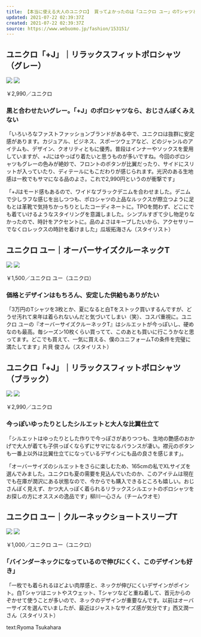 ```yaml
---
title: 【本当に使える大人のユニクロ】 買ってよかったのは「ユニクロ ユー」のTシャツと「＋J」のポロシャツだった！
updated: 2021-07-22 02:39:37Z
created: 2021-07-22 02:39:37Z
source: https://www.webuomo.jp/fashion/153151/
---
```


## ユニクロ「+J」｜リラックスフィットポロシャツ（グレー）

 ![](https://www.webuomo.jp/wp/wp-content/uploads/2021/07/01_1_S01_IMG_2040-600x600.jpg)  ![](https://www.webuomo.jp/wp/wp-content/uploads/2021/07/01_IMG_2036-450x600.jpg)

￥2,990／ユニクロ

### 黒と合わせたいグレー。「+J」のポロシャツなら、おじさんぽくみえない

「いろいろなファストファッションブランドがある中で、ユニクロは抜群に安定感があります。カジュアル、ビジネス、スポーツウェアなど、どのジャンルのアイテムも、デザイン、クオリティともに優秀。普段はインナーやソックスを愛用していますが、+Jにはやっぱり着たいと思うものが多いですね。今回のポロシャツもグレーの色みが絶妙で、フロントのボタンが比翼だったり、サイドにスリットが入っていたり、ディテールにもこだわりが感じられます。光沢のある生地感は一枚でもサマになる品のよさ。これで2,990円というのが衝撃です」

「+Jはモード感もあるので、ワイドなブラックデニムを合わせました。デニムで少しラフな感じを出しつつも、ポロシャツの上品なルックスが際立つように足もとは革靴で気持ちかっちりとしたコーディネートに。TPOを問わず、どこにでも着ていけるようなスタイリングを意識しました。シンプルすぎて少し物足りなかったので、時計をアクセントに。品のよさはキープしたいから、アクセサリーでなくロレックスの時計を着けました」瓜坂拓海さん（スタイリスト）

## ユニクロ ユー｜オーバーサイズクルーネックT

 ![](https://www.webuomo.jp/wp/wp-content/uploads/2021/07/02_202107_uniqloT_img1_2-600x600.jpg)  ![](https://www.webuomo.jp/wp/wp-content/uploads/2021/07/02_2_202107_uniqloT_img1-600x480.jpg)

￥1,500／ユニクロ ユー（ユニクロ）

### 価格とデザインはもちろん、安定した供給もありがたい

「3万円のTシャツを3枚とか、夏になると白Tをストック買いするんですが、どうせ汚れて来年は着られないんだと気づいてしまい（笑）、コスパ重視に。ユニクロ ユーの『オーバーサイズクルーネックT』はシルエットが今っぽいし、硬めなのも最高。毎シーズン10枚くらい買ってて、このあとも買いに行こうかなと思ってます。どこでも買えて、一気に買える、僕のユニフォームTの条件を完璧に満たしてます」片貝 俊さん（スタイリスト）

## ユニクロ「+J」｜リラックスフィットポロシャツ（ブラック）

 ![](https://www.webuomo.jp/wp/wp-content/uploads/2021/07/05_S1_2_IMG_0002-600x600.jpg)  ![](https://www.webuomo.jp/wp/wp-content/uploads/2021/07/05_2_S2_IMG_0004-400x600.jpg)

￥2,990／ユニクロ

### 今っぽいゆったりとしたシルエットと大人な比翼仕立て

「シルエットはゆったりとした作りで今っぽさがありつつも、生地の艶感のおかげで大人が着ても子供っぽくならずにサマになるバランスが凄い。襟元のボタンも一番上以外は比翼仕立てになっているデザインにも品の良さを感じます」。

「オーバーサイズのシルエットをさらに楽しむため、165cmの私でXLサイズを選んでみました。ユニクロも夏の需要を見込んでいたのか、このアイテムは現在でも在庫が潤沢にある状態なので、今からでも購入できるところも嬉しい。おじさんぽく見えず、かつ大人っぽく着られるリラックスシルエットのポロシャツをお探しの方にオススメの逸品です」柳川一心さん（チームウオモ）

## ユニクロ ユー｜クルーネックショートスリーブT

 ![](https://www.webuomo.jp/wp/wp-content/uploads/2021/07/04_01_1_21_0630_UOMO_22960_ok-600x600.jpg)  ![](https://www.webuomo.jp/wp/wp-content/uploads/2021/07/04_2_01_2_21_0630_UOMO_22961_ok-600x600.jpg)

￥1,000／ユニクロ ユー（ユニクロ）

### ｢バインダーネックになっているので伸びにくく、このデザインも好き｣

「一枚でも着られるほどよい肉厚感と、ネックが伸びにくいデザインがポイント。白Tシャツはニットやスウェット、Tシャツなどと重ね着して、首元からのぞかせて使うことが多いので、ネックのデザインが重要なんです。以前はオーバーサイズを選んでいましたが、最近はジャストなサイズ感が気分です」西又潤一さん（スタイリスト）

text:Ryoma Tsukahara